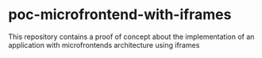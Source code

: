 # poc-microfrontend-with-iframes
This repository contains a proof of concept about the implementation of an application with microfrontends architecture using iframes 
